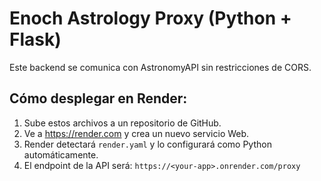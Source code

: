 # Enoch Astrology Proxy (Python + Flask)

Este backend se comunica con AstronomyAPI sin restricciones de CORS.

## Cómo desplegar en Render:

1. Sube estos archivos a un repositorio de GitHub.
2. Ve a https://render.com y crea un nuevo servicio Web.
3. Render detectará `render.yaml` y lo configurará como Python automáticamente.
4. El endpoint de la API será: `https://<your-app>.onrender.com/proxy`
